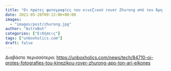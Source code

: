 ```yaml
---
title: "Οι πρώτες φωτογραφίες του κινεζικού rover Zhurong από τον Άρη (ΕΙΚΟΝΕΣ)"
date: 2021-05-20T09:13:06+00:00
images:
  - "images/post/zhurong.jpg"
author: "AstroBot"
categories: ["Ειδήσεις"]
tags: ["unboxholics.com"]
draft: false
---
```




Διαβάστε περισσότερα: https://unboxholics.com/news/tech/84710-oi-protes-fotografies-tou-kinezikou-rover-zhurong-apo-ton-ari-eikones
